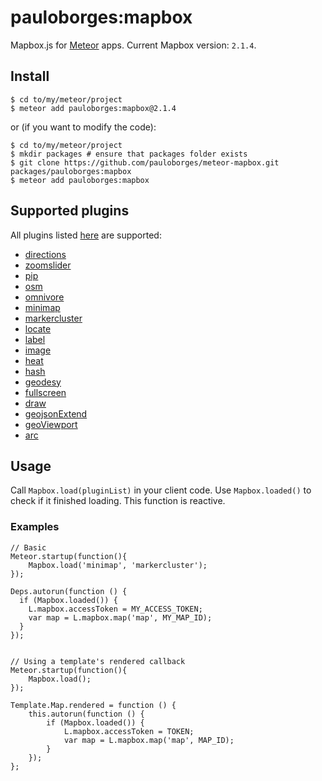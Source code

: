 # pauloborges:mapbox

Mapbox.js for [Meteor](https://www.meteor.com/) apps. Current Mapbox version: `2.1.4`.

## Install

    $ cd to/my/meteor/project
    $ meteor add pauloborges:mapbox@2.1.4

or (if you want to modify the code):

    $ cd to/my/meteor/project
    $ mkdir packages # ensure that packages folder exists
    $ git clone https://github.com/pauloborges/meteor-mapbox.git packages/pauloborges:mapbox
    $ meteor add pauloborges:mapbox

## Supported plugins

All plugins listed [here](https://www.mapbox.com/mapbox.js/plugins/) are
supported:

* [directions](https://www.mapbox.com/mapbox.js/plugins/#mapbox-directions)
* [zoomslider](https://www.mapbox.com/mapbox.js/plugins/#leaflet-zoomslider)
* [pip](https://www.mapbox.com/mapbox.js/plugins/#point-in-polygon)
* [osm](https://www.mapbox.com/mapbox.js/plugins/#leaflet-osm)
* [omnivore](https://www.mapbox.com/mapbox.js/plugins/#leaflet-omnivore)
* [minimap](https://www.mapbox.com/mapbox.js/plugins/#leaflet-minimap)
* [markercluster](https://www.mapbox.com/mapbox.js/plugins/#leaflet-markercluster)
* [locate](https://www.mapbox.com/mapbox.js/plugins/#leaflet-locatecontrol)
* [label](https://www.mapbox.com/mapbox.js/plugins/#leaflet-label)
* [image](https://www.mapbox.com/mapbox.js/plugins/#leaflet-image)
* [heat](https://www.mapbox.com/mapbox.js/plugins/#leaflet-heat)
* [hash](https://www.mapbox.com/mapbox.js/plugins/#leaflet-hash)
* [geodesy](https://www.mapbox.com/mapbox.js/plugins/#leaflet-geodesy)
* [fullscreen](https://www.mapbox.com/mapbox.js/plugins/#leaflet-fullscreen)
* [draw](https://www.mapbox.com/mapbox.js/plugins/#leaflet-draw)
* [geojsonExtend](https://www.mapbox.com/mapbox.js/plugins/#static-map-from-geojson-with-geo-viewport)
* [geoViewport](https://www.mapbox.com/mapbox.js/plugins/#static-map-from-bounds-with-geo-viewport)
* [arc](https://www.mapbox.com/mapbox.js/plugins/#arcjs)

## Usage

Call `Mapbox.load(pluginList)` in your client code. Use `Mapbox.loaded()` to
check if it finished loading. This function is reactive.

### Examples

    // Basic
    Meteor.startup(function(){
        Mapbox.load('minimap', 'markercluster');
    });

    Deps.autorun(function () {
      if (Mapbox.loaded()) {
        L.mapbox.accessToken = MY_ACCESS_TOKEN;
        var map = L.mapbox.map('map', MY_MAP_ID);
      }
    });
    

    // Using a template's rendered callback
    Meteor.startup(function(){
        Mapbox.load();
    });

    Template.Map.rendered = function () {
        this.autorun(function () {
            if (Mapbox.loaded()) {
                L.mapbox.accessToken = TOKEN; 
                var map = L.mapbox.map('map', MAP_ID);
            }
        });
    };    
